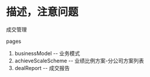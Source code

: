 # 描述，注意问题
成交管理

pages
1. businessModel  --  业务模式
2. achieveScaleScheme  --  业绩比例方案-分公司方案列表
2. dealReport  --  成交报告